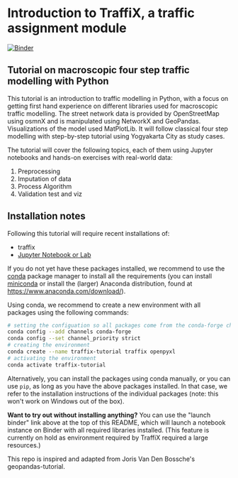 # Introduction to TraffiX, a traffic assignment module

[![Binder](https://mybinder.org/badge.svg)](https://mybinder.org/v2/gh/Ultios/TraffiX-tutorial/main)

## Tutorial on macroscopic four step traffic modelling with Python

This tutorial is an introduction to traffic modelling in Python, with a focus on getting first hand experience on different libraries used for macroscopic traffic modelling. The street network data is provided by OpenStreetMap using osmnX and is manipulated using NetworkX and GeoPandas. Visualizations of the model used MatPlotLib.
It will follow classical four step modelling with step-by-step tutorial using Yogyakarta City as study cases.
 
The tutorial will cover the following topics, each of them using Jupyter notebooks and hands-on exercises with real-world data:

1. Preprocessing
2. Imputation of data
3. Process Algorithm
4. Validation test and viz


## Installation notes

Following this tutorial will require recent installations of:

- traffix
- [Jupyter Notebook or Lab](http://jupyter.org)

If you do not yet have these packages installed, we recommend to use the [conda](http://conda.pydata.org/docs/intro.html) package manager to install all the requirements 
(you can install [miniconda](http://conda.pydata.org/miniconda.html) or install the (larger) Anaconda
distribution, found at https://www.anaconda.com/download/).

Using conda, we recommend to create a new environment with all packages using the
following commands:

```bash
# setting the configuation so all packages come from the conda-forge channel
conda config --add channels conda-forge
conda config --set channel_priority strict
# creating the environment
conda create --name traffix-tutorial traffix openpyxl
# activating the environment
conda activate traffix-tutorial
```


Alternatively, you can install the packages using conda manually, or you can
use ``pip``, as long as you have the above packages installed. In that case,
we refer to the installation instructions of the individual packages (note:
this won't work on Windows out of the box).

**Want to try out without installing anything?** You can use the "launch binder" link above at the top of this README, which will launch a notebook instance on Binder with all required libraries installed. (This feature is currently on hold as environment required by TraffiX required a large resources.)

This repo is inspired and adapted from Joris Van Den Bossche's geopandas-tutorial.
